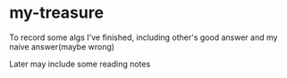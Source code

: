 # my-treasure

To record some algs I've finished, including other's good answer and my naive answer(maybe wrong)

Later may include some reading notes
